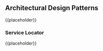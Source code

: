 Architectural Design Patterns
-----------------------------

{{placeholder}}

<!--TODO: Quick intro to architectural patterns -->

### Service Locator

{{placeholder}}

<!-- TODO: Service locator pattern -->
